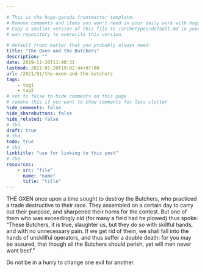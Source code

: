 ```yaml
---

# This is the hugo-garuda frontmatter template.
# Remove comments and items you won't need in your daily work with Hugo.
# Copy a smaller version of this file to /archetypes/default.md in your
# own repository to overwrite this version.

# default front matter that you probably always need:
title: "The Oxen and the Butchers"
description: ""
date: 2019-11-30T11:40:31
lastmod: 2021-01-20T19:02:44+07:00
url: /2021/01/the-oxen-and-the-butchers
tags:
    - tag1
    - tag2
# set to false to hide comments on this page
# remove this if you want to show comments for less clutter
hide_comments: false
hide_sharebuttons: false
hide_related: false
# tbd.
draft: true
# tbd.
todo: true
# tbd.
linktitle: "use for linking to this post"
# tbd.
resources:
    - src: "file"
      name: "name"
      title: "title"
---
```

THE OXEN once upon a time sought to destroy the Butchers, who practiced a trade destructive to their race. They assembled on a certain day to carry out their purpose, and sharpened their horns for the contest. But one of them who was exceedingly old (for many a field had he plowed) thus spoke: “These Butchers, it is true, slaughter us, but they do so with skillful hands, and with no unnecessary pain. If we get rid of them, we shall fall into the hands of unskillful operators, and thus suffer a double death: for you may be assured, that though all the Butchers should perish, yet will men never want beef.”

Do not be in a hurry to change one evil for another.
